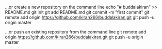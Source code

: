 …or create a new repository on the command line
echo "# buddalakiran" >> README.md
git init
git add README.md
git commit -m "first commit"
git remote add origin https://github.com/kiran266/buddalakiran.git
git push -u origin master
                
…or push an existing repository from the command line
git remote add origin https://github.com/kiran266/buddalakiran.git
git push -u origin master
